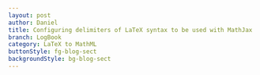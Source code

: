 ```yaml
---
layout: post
author: Daniel
title: Configuring delimiters of LaTeX syntax to be used with MathJax
branch: LogBook
category: LaTeX to MathML
buttonStyle: fg-blog-sect
backgroundStyle: bg-blog-sect
---
```

